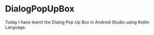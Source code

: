 # DialogPopUpBox
Today I have learnt the Dialog Pop Up Box in Android Studio using Kotlin Language.
